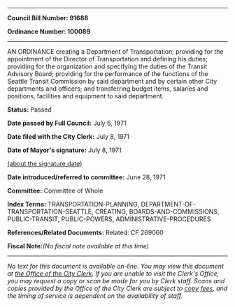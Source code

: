 

********

**Council Bill Number: 91688**
   
**Ordinance Number: 100089**
********

 AN ORDINANCE creating a Department of Transportation; providing for the appointment of the Director of Transportation and defining his duties; providing for the organization and specifying the duties of the Transit Advisory Board; providing for the performance of the functions of the Seattle Transit Commission by said department and by certain other City departments and officers; and transferring budget items, salaries and positions, facilities and equipment to said department.

**Status:** Passed
   
**Date passed by Full Council:** July 6, 1971
   
**Date filed with the City Clerk:** July 8, 1971
   
**Date of Mayor's signature:** July 8, 1971
   
[(about the signature date)](/~public/approvaldate.htm)
   
   
   
**Date introduced/referred to committee:** June 28, 1971
   
**Committee:** Committee of Whole
   
   
**Index Terms:** TRANSPORTATION-PLANNING, DEPARTMENT-OF-TRANSPORTATION-SEATTLE, CREATING, BOARDS-AND-COMMISSIONS, PUBLIC-TRANSIT, PUBLIC-POWERS, ADMINISTRATIVE-PROCEDURES

**References/Related Documents:** Related: CF 269060

**Fiscal Note:**_(No fiscal note available at this time)_
********

_No text for this document is available on-line. You may view this document at [the Office of the City Clerk](http://www.seattle.gov/leg/clerk/contactUs.htm). If you are unable to visit the Clerk's Office, you may request a copy or scan be made for you by Clerk staff. Scans and copies provided by the Office of the City Clerk are subject to [copy fees](http://clerk.seattle.gov/~public/clerkfees.htm), and the timing of service is dependent on the availability of staff._

